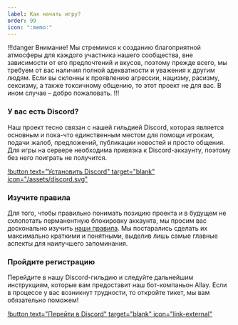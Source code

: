 ```yaml
---
label: Как начать игру?
order: 99
icon: ":memo:"
---
```

!!!danger Внимание!
Мы стремимся к созданию благоприятной атмосферы для каждого участника нашего сообщества, вне зависимости от его предпочтений и вкусов, поэтому прежде всего, мы требуем от вас наличия полной адекватности и уважения к другим людям. Если вы склонны к проявлению агрессии, нацизму, расизму, сексизму, а также токсичному общению, то этот проект не для вас. В ином случае – добро пожаловать. 
!!!

<!-- ### У вас есть лицензия Minecraft?
Если нет, то приобретите её. Вход на наши сервера без лицензионного аккаунта Minecraft: Java Edition невозможен. -->

### У вас есть Discord?
Наш проект тесно связан с нашей гильдией Discord, которая является основным и пока-что единственным местом для помощи игрокам, подачи жалоб, предложений, публикации новостей и просто общения. Для игры на сервере необходима привязка к Discord-аккаунту, поэтому без него поиграть не получится.

[!button text="Установить Discord" target="blank" icon="/assets/discord.svg"](https://discord.com/)

### Изучите правила
Для того, чтобы правильно понимать позицию проекта и в будущем не схлопотать перманентную блокировку аккаунта, мы просим вас досконально изучить [наши правила](/rules.md). Мы постарались сделать их максимально краткими и понятными, выделив лишь самые главные аспекты для наилучшего запоминания.

### Пройдите регистрацию
Перейдите в нашу Discord-гильдию и следуйте дальнейшим инструкциям, которые вам предоставит наш бот-компаньон Allay. Если в процессе у вас возникнут трудности, то откройте тикет, мы вам обязательно поможем!

[!button text="Перейти в Discord" target="blank" icon="link-external"](https://discord.gg/n7uw3RE6Ny)
